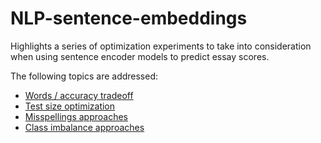 # NLP-sentence-embeddings

Highlights a series of optimization experiments to take into consideration when using sentence encoder models to predict essay scores.

The following topics are addressed:

- [Words / accuracy tradeoff](words_tradeoff.ipynb)
- [Test size optimization](optimum_test_size.ipynb)
- [Misspellings approaches](misspellings_approaches.ipynb)
- [Class imbalance approaches](class_imbalance.ipynb)

<br>
